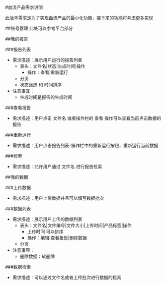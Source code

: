 #血流产品需求说明

此版本需求是为了实现血流产品的最小化功能，接下来的功能将考虑更多实现

##账号管理
此处可以参考平台部分

##我的报告

###报告列表
* 需求描述：展示用户运行的报告列表
    - 表头：文件名|状态|生成时间|操作
        + 操作：查看|重新运行
    - 分页
    - 状态筛选 和 时间排序
* 注意事宜：
    - 生成时间是报告的生成时间

###查看报告
* 需求描述：用户点击 文件名 或者操作栏的 查看 操作可以查看当前点击数据的报告

###重新运行
* 需求描述：用户点击报告列表-操作栏中的重新运行按钮，重新运行当前数据 

###检索
* 需求描述：允许用户通过 文件名 进行报告检索

##我的数据

###上传数据
* 需求描述：用户上传数据并且可以填写数据批次

###数据列表
* 需求描述：展示用户上传的数据列表
    - 表头：文件名|文件编号|文件大小|上传时间|产品标签|操作
        + 上传时间 可以排序
        + 操作：编辑|查看报告|删除数据
    - 分页
* 注意事项：
    - 删除数据：软删除

###数据检索
* 需求描述：可以通过文件名或者上传批次进行数据的检索
















